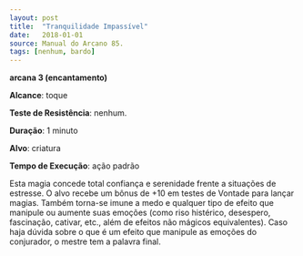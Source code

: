```yaml
---
layout: post
title:  "Tranquilidade Impassível"
date:   2018-01-01
source: Manual do Arcano 85.
tags: [nenhum, bardo]
---
```


**arcana 3 (encantamento)**

**Alcance**: toque

**Teste de Resistência**: nenhum.

**Duração**: 1 minuto

**Alvo**:  criatura

**Tempo de Execução**: ação padrão

Esta magia concede total confiança e serenidade frente a situações de estresse. O alvo recebe um bônus de +10 em testes de Vontade para lançar magias.
Também torna-se imune a medo e qualquer tipo de efeito que manipule ou aumente suas emoções (como riso histérico, desespero, fascinação, cativar, etc., além de efeitos não mágicos equivalentes). Caso haja dúvida sobre o que é um efeito que manipule as emoções do conjurador, o mestre tem a palavra final.
